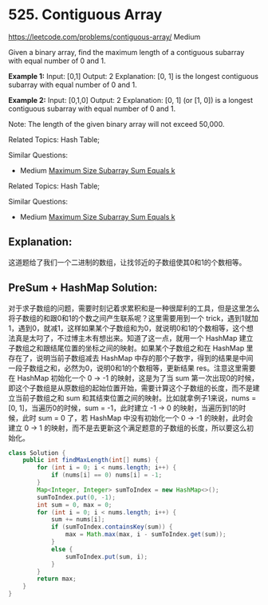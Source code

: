 # 525. Contiguous Array
<https://leetcode.com/problems/contiguous-array/>
Medium

Given a binary array, find the maximum length of a contiguous subarray with equal number of 0 and 1.

**Example 1:**
    Input: [0,1]
    Output: 2
    Explanation: [0, 1] is the longest contiguous subarray with equal number of 0 and 1.

**Example 2:**
    Input: [0,1,0]
    Output: 2
    Explanation: [0, 1] (or [1, 0]) is a longest contiguous subarray with equal number of 0 and 1.
    
Note: The length of the given binary array will not exceed 50,000.

Related Topics: Hash Table;

Similar Questions: 
* Medium [Maximum Size Subarray Sum Equals k](https://leetcode.com/problems/maximum-size-subarray-sum-equals-k/)

Related Topics: Hash Table;

Similar Questions: 
* Medium [Maximum Size Subarray Sum Equals k](https://leetcode.com/problems/maximum-size-subarray-sum-equals-k/)


## Explanation: 
这道题给了我们一个二进制的数组，让找邻近的子数组使其0和1的个数相等。

## PreSum + HashMap Solution: 

对于求子数组的问题，需要时刻记着求累积和是一种很犀利的工具，但是这里怎么将子数组的和跟0和1的个数之间产生联系呢？这里需要用到一个 trick，遇到1就加1，遇到0，就减1，这样如果某个子数组和为0，就说明0和1的个数相等，这个想法真是太叼了，不过博主木有想出来。知道了这一点，就用一个 HashMap 建立子数组之和跟结尾位置的坐标之间的映射。如果某个子数组之和在 HashMap 里存在了，说明当前子数组减去 HashMap 中存的那个子数字，得到的结果是中间一段子数组之和，必然为0，说明0和1的个数相等，更新结果 res。注意这里需要在 HashMap 初始化一个 0 -> -1 的映射，这是为了当 sum 第一次出现0的时候，即这个子数组是从原数组的起始位置开始，需要计算这个子数组的长度，而不是建立当前子数组之和 sum 和其结束位置之间的映射。比如就拿例子1来说，nums = [0, 1]，当遍历0的时候，sum = -1，此时建立 -1 -> 0 的映射，当遍历到1的时候，此时 sum = 0 了，若 HashMap 中没有初始化一个 0 -> -1 的映射，此时会建立 0 -> 1 的映射，而不是去更新这个满足题意的子数组的长度，所以要这么初始化。

```java
class Solution {
    public int findMaxLength(int[] nums) {
        for (int i = 0; i < nums.length; i++) {
            if (nums[i] == 0) nums[i] = -1;
        }
        Map<Integer, Integer> sumToIndex = new HashMap<>();
        sumToIndex.put(0, -1);
        int sum = 0, max = 0;
        for (int i = 0; i < nums.length; i++) {
            sum += nums[i];
            if (sumToIndex.containsKey(sum)) {
                max = Math.max(max, i - sumToIndex.get(sum));
            }
            else {
                sumToIndex.put(sum, i);
            }
        }
        return max;
    }
}
```

## 
